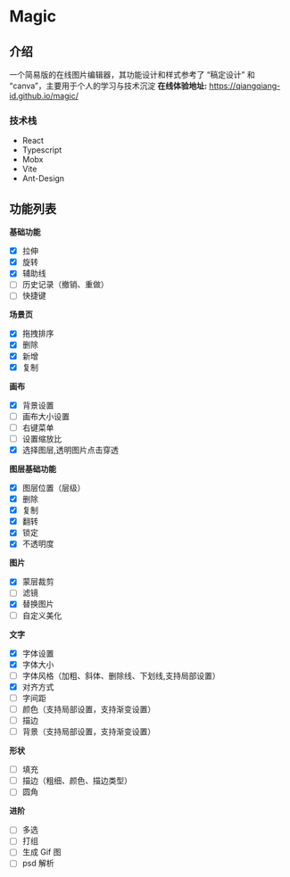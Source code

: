 # Magic

## 介绍

一个简易版的在线图片编辑器，其功能设计和样式参考了 “稿定设计” 和 “canva”，主要用于个人的学习与技术沉淀
**在线体验地址:** https://qiangqiang-id.github.io/magic/

### 技术栈

- React
- Typescript
- Mobx
- Vite
- Ant-Design

## 功能列表

**基础功能**

- [x] 拉伸
- [x] 旋转
- [x] 辅助线
- [ ] 历史记录（撤销、重做）
- [ ] 快捷键

**场景页**

- [x] 拖拽排序
- [x] 删除
- [x] 新增
- [x] 复制

**画布**

- [x] 背景设置
- [ ] 画布大小设置
- [ ] 右键菜单
- [ ] 设置缩放比
- [x] 选择图层,透明图片点击穿透

**图层基础功能**

- [x] 图层位置（层级）
- [x] 删除
- [x] 复制
- [x] 翻转
- [x] 锁定
- [x] 不透明度

**图片**

- [x] 蒙层裁剪
- [ ] 滤镜
- [x] 替换图片
- [ ] 自定义美化

**文字**

- [x] 字体设置
- [x] 字体大小
- [ ] 字体风格（加粗、斜体、删除线、下划线,支持局部设置）
- [x] 对齐方式
- [ ] 字间距
- [ ] 颜色（支持局部设置，支持渐变设置）
- [ ] 描边
- [ ] 背景（支持局部设置，支持渐变设置）

**形状**

- [ ] 填充
- [ ] 描边（粗细、颜色、描边类型）
- [ ] 圆角

**进阶**

- [ ] 多选
- [ ] 打组
- [ ] 生成 Gif 图
- [ ] psd 解析

